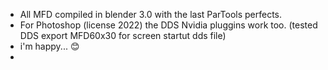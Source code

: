 - All MFD compiled in blender 3.0 with the last ParTools perfects.
- For Photoshop (license 2022) the DDS Nvidia pluggins work too. (tested DDS export MFD60x30 for screen startut dds file)
- i'm happy... 😊
- 
